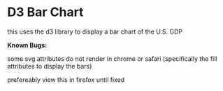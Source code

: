 # D3 Bar Chart

this uses the d3 library to display a bar chart of the U.S. GDP



**Known Bugs:**

some svg attributes do not render in chrome or safari (specifically the fill attributes to display the bars)

prefereably view this in firefox until fixed
